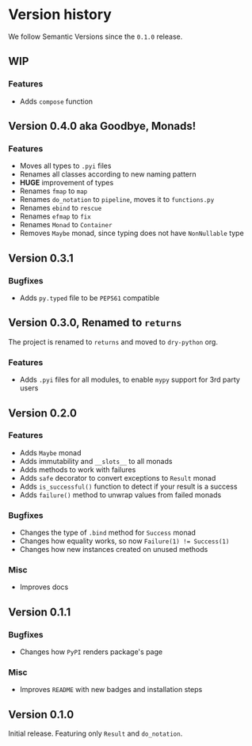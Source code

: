 # Version history

We follow Semantic Versions since the `0.1.0` release.


## WIP

### Features

- Adds `compose` function


## Version 0.4.0 aka Goodbye, Monads!

### Features

- Moves all types to `.pyi` files
- Renames all classes according to new naming pattern
- **HUGE** improvement of types
- Renames `fmap` to `map`
- Renames `do_notation` to `pipeline`, moves it to `functions.py`
- Renames `ebind` to `rescue`
- Renames `efmap` to `fix`
- Renames `Monad` to `Container`
- Removes `Maybe` monad, since typing does not have `NonNullable` type


## Version 0.3.1

### Bugfixes

- Adds `py.typed` file to be `PEP561` compatible


## Version 0.3.0, Renamed to `returns`

The project is renamed to `returns` and moved to `dry-python` org.

### Features

- Adds `.pyi` files for all modules,
  to enable `mypy` support for 3rd party users


## Version 0.2.0

### Features

- Adds `Maybe` monad
- Adds immutability and `__slots__` to all monads
- Adds methods to work with failures
- Adds `safe` decorator to convert exceptions to `Result` monad
- Adds `is_successful()` function to detect if your result is a success
- Adds `failure()` method to unwrap values from failed monads

### Bugfixes

- Changes the type of `.bind` method for `Success` monad
- Changes how equality works, so now `Failure(1) != Success(1)`
- Changes how new instances created on unused methods

### Misc

- Improves docs


## Version 0.1.1

### Bugfixes

- Changes how `PyPI` renders package's page

### Misc

- Improves `README` with new badges and installation steps


## Version 0.1.0

Initial release. Featuring only `Result` and `do_notation`.
